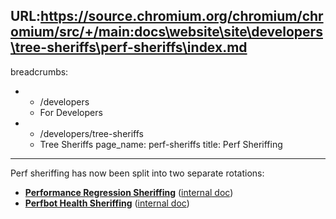 URL:https://source.chromium.org/chromium/chromium/src/+/main:docs\website\site\developers\tree-sheriffs\perf-sheriffs\index.md
---
breadcrumbs:
- - /developers
  - For Developers
- - /developers/tree-sheriffs
  - Tree Sheriffs
page_name: perf-sheriffs
title: Perf Sheriffing
---

Perf sheriffing has now been split into two separate rotations:

*   [**Performance Regression
            Sheriffing**](https://chromium.googlesource.com/chromium/src/+/refs/heads/main/docs/speed/perf_regression_sheriffing.md)
            ([internal
            doc](http://go/chrome-perf-regression-sheriffing))
*   [**Perfbot Health
            Sheriffing**](https://chromium.googlesource.com/chromium/src/+/HEAD/docs/speed/bot_health_sheriffing/main.md)
            ([internal doc](http://go/perf-bot-health-sheriffs))
